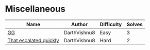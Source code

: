# Miscellaneous

| Name                   | Author | Difficulty | Solves |
| ---------------------- | ------ | ---------- | ------ |
| [GG](gg)   | DarthVishnu8   | Easy | 3     |
| [That escalated quickly](that-escalated-quickly)       | DarthVishnu8 | Hard | 2     |
